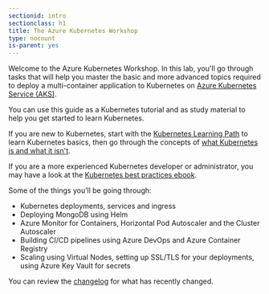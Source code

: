 ```yaml
---
sectionid: intro
sectionclass: h1
title: The Azure Kubernetes Workshop
type: nocount
is-parent: yes
---
```


Welcome to the Azure Kubernetes Workshop. In this lab, you'll go through tasks that will help you master the basic and more advanced topics required to deploy a multi-container application to Kubernetes on [Azure Kubernetes Service (AKS)](https://azure.microsoft.com/en-us/services/kubernetes-service/). 

You can use this guide as a Kubernetes tutorial and as study material to help you get started to learn Kubernetes.

If you are new to Kubernetes, start with the [Kubernetes Learning Path](https://aka.ms/LearnKubernetes) to learn Kubernetes basics, then go through the concepts of [what Kubernetes is and what it isn't](https://aka.ms/k8sLearning).

If you are a more experienced Kubernetes developer or administrator, you may have a look at the [Kubernetes best practices ebook](https://aka.ms/aks/bestpractices).

Some of the things you’ll be going through:

- Kubernetes deployments, services and ingress
- Deploying MongoDB using Helm
- Azure Monitor for Containers, Horizontal Pod Autoscaler and the Cluster Autoscaler
- Building CI/CD pipelines using Azure DevOps and Azure Container Registry
- Scaling using Virtual Nodes, setting up SSL/TLS for your deployments, using Azure Key Vault for secrets

You can review the [changelog](#changelog) for what has recently changed.
